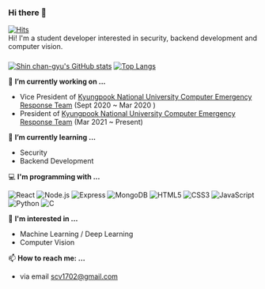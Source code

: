 ### Hi there 👋
[![Hits](https://hits.seeyoufarm.com/api/count/incr/badge.svg?url=https%3A%2F%2Fgithub.com%2Fscv1702%2Fhit-counter&count_bg=%2379C83D&title_bg=%23555555&icon=&icon_color=%23E7E7E7&title=hits&edge_flat=false)](https://hits.seeyoufarm.com)<br>
Hi! I'm a student developer interested in security, backend development and computer vision.

### 
[![Shin chan-gyu's GitHub stats](https://github-readme-stats.vercel.app/api?username=scv1702)](https://github.com/anuraghazra/github-readme-stats) [![Top Langs](https://github-readme-stats.vercel.app/api/top-langs/?username=scv1702&layout=compact)](https://github.com/anuraghazra/github-readme-stats)

🔭 **I’m currently working on ...**
- Vice President of [Kyungpook National University Computer Emergency Response Team](https://github.com/KERT-core) (Sept 2020 ~ Mar 2020 )
- President of [Kyungpook National University Computer Emergency Response Team](https://github.com/KERT-core) (Mar 2021 ~ Present)


🌱 **I’m currently learning ...**
- Security
- Backend Development


💻 **I'm programming with ...**

![React](https://img.shields.io/badge/React-61DAF8?&style=flat&logo=React&logoColor=white)
![Node.js](https://img.shields.io/badge/Node.js-339933.svg?&style=flat&logo=Node.js&logoColor=white)
![Express](https://img.shields.io/badge/Express-000000.svg?&style=flat&logo=Express&logoColor=white)
![MongoDB](https://img.shields.io/badge/MongoDB-47A248.svg?&style=flat&logo=MongoDB&logoColor=white)
![HTML5](https://img.shields.io/badge/HTML5-E34F26.svg?&style=flat&logo=HTML5&logoColor=white)
![CSS3](https://img.shields.io/badge/CSS3-1572B6.svg?&style=flat&logo=CSS3&logoColor=white)
![JavaScript](https://img.shields.io/badge/JavaScript-F7DF1E.svg?&style=flat&logo=JavaScript&logoColor=white)
![Python](https://img.shields.io/badge/Python-3776AB.svg?&style=flat&logo=Python&logoColor=white)
![C](https://img.shields.io/badge/C-A8B9CC.svg?&style=flat&logo=C&logoColor=white)


🤔 **I'm interested in ...**
- Machine Learning / Deep Learning
- Computer Vision


📫 **How to reach me: ...**
- via email scv1702@gmail.com
